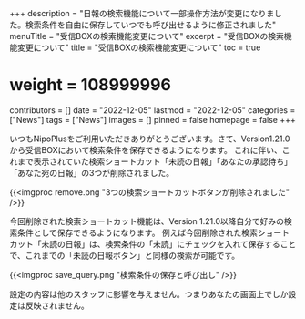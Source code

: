 +++
description = "日報の検索機能について一部操作方法が変更になりました。検索条件を自由に保存していつでも呼び出せるように修正されました"
menuTitle = "受信BOXの検索機能変更について"
excerpt = "受信BOXの検索機能変更について"
title = "受信BOXの検索機能変更について"
toc = true
# weight = 108999996
contributors = []
date = "2022-12-05"
lastmod = "2022-12-05"
categories = ["News"]
tags = ["News"]
images = []
pinned = false
homepage = false
+++

いつもNipoPlusをご利用いただきありがとうございます。さて、Version1.21.0から受信BOXにおいて検索条件を保存できるようになります。
これに伴い、これまで表示されていた検索ショートカット「未読の日報」「あなたの承認待ち」「あなた宛の日報」の3つが削除されました。

{{<imgproc remove.png "3つの検索ショートカットボタンが削除されました" />}}

今回削除された検索ショートカット機能は、Version 1.21.0以降自分で好みの検索条件として保存できるようになります。
例えば今回削除された検索ショートカット「未読の日報」は、検索条件の「未読」にチェックを入れて保存することで、これまでの「未読の日報ボタン」と同様の検索が可能です。

{{<imgproc save_query.png "検索条件の保存と呼び出し" />}}

設定の内容は他のスタッフに影響を与えません。つまりあなたの画面上でしか設定は反映されません。
